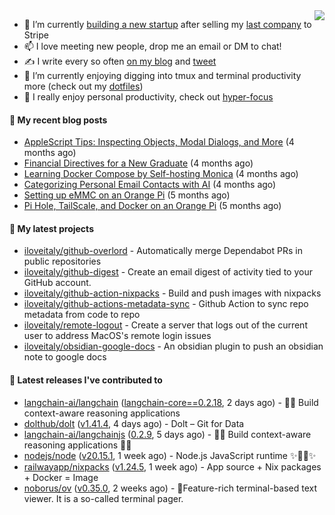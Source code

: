 <img align="right" src="https://github-readme-stats.vercel.app/api?username=iloveitaly&show_icons=true&text_color=718096&hide_title=true"/>

- 🔭 I’m currently [building a new startup](https://mikebian.co/bye-stripe-on-to-the-next-adventure/) after selling my [last company](https://suitesync.io) to Stripe
- 📫 I love meeting new people, drop me an email or DM to chat!
- ✍️ I write every so often [on my blog](http://mikebian.co/) and [tweet](https://twitter.com/mike_bianco)
- 🌱 I’m currently enjoying digging into tmux and terminal productivity more (check out my [dotfiles](https://github.com/iloveitaly/dotfiles))
- 💬 I really enjoy personal productivity, check out [hyper-focus](https://github.com/iloveitaly/hyper-focus)

#### 📜 My recent blog posts


- [AppleScript Tips: Inspecting Objects, Modal Dialogs, and More](https://mikebian.co/applescript-tips-inspecting-objects-modal-dialogs-and-more/) (4 months ago)
- [Financial Directives for a New Graduate](https://mikebian.co/financial-directives-for-a-new-graduate/) (4 months ago)
- [Learning Docker Compose by Self-hosting Monica](https://mikebian.co/learning-docker-compose-by-self-hosting-monica/) (4 months ago)
- [Categorizing Personal Email Contacts with AI](https://mikebian.co/categorizing-personal-email-contacts-with-ai/) (4 months ago)
- [Setting up eMMC on an Orange Pi](https://mikebian.co/setting-up-emmc-on-an-orange-pi/) (5 months ago)
- [Pi Hole, TailScale, and Docker on an Orange Pi](https://mikebian.co/pi-hole-tailscale-and-docker-on-an-orange-pi/) (5 months ago)

#### 🌱 My latest projects


- [iloveitaly/github-overlord](https://github.com/iloveitaly/github-overlord) - Automatically merge Dependabot PRs in public repositories
- [iloveitaly/github-digest](https://github.com/iloveitaly/github-digest) - Create an email digest of activity tied to your GitHub account.
- [iloveitaly/github-action-nixpacks](https://github.com/iloveitaly/github-action-nixpacks) - Build and push images with nixpacks
- [iloveitaly/github-actions-metadata-sync](https://github.com/iloveitaly/github-actions-metadata-sync) - Github Action to sync repo metadata from code to repo
- [iloveitaly/remote-logout](https://github.com/iloveitaly/remote-logout) - Create a server that logs out of the current user to address MacOS&#39;s remote login issues
- [iloveitaly/obsidian-google-docs](https://github.com/iloveitaly/obsidian-google-docs) - An obsidian plugin to push an obsidian note to google docs

#### 🔭 Latest releases I've contributed to


- [langchain-ai/langchain](https://github.com/langchain-ai/langchain) ([langchain-core==0.2.18](https://github.com/langchain-ai/langchain/releases/tag/langchain-core%3D%3D0.2.18), 2 days ago) - 🦜🔗 Build context-aware reasoning applications
- [dolthub/dolt](https://github.com/dolthub/dolt) ([v1.41.4](https://github.com/dolthub/dolt/releases/tag/v1.41.4), 4 days ago) - Dolt – Git for Data
- [langchain-ai/langchainjs](https://github.com/langchain-ai/langchainjs) ([0.2.9](https://github.com/langchain-ai/langchainjs/releases/tag/0.2.9), 5 days ago) - 🦜🔗 Build context-aware reasoning applications 🦜🔗
- [nodejs/node](https://github.com/nodejs/node) ([v20.15.1](https://github.com/nodejs/node/releases/tag/v20.15.1), 1 week ago) - Node.js JavaScript runtime ✨🐢🚀✨
- [railwayapp/nixpacks](https://github.com/railwayapp/nixpacks) ([v1.24.5](https://github.com/railwayapp/nixpacks/releases/tag/v1.24.5), 1 week ago) - App source &#43; Nix packages &#43; Docker = Image
- [noborus/ov](https://github.com/noborus/ov) ([v0.35.0](https://github.com/noborus/ov/releases/tag/v0.35.0), 2 weeks ago) - 🎑Feature-rich terminal-based text viewer.  It is a so-called terminal pager.
